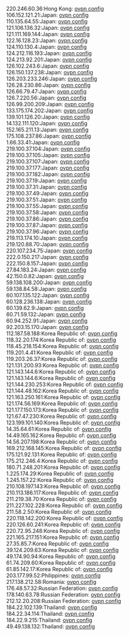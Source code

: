 220.246.60.36:Hong Kong: [ovpn config](vpn/220_246_60_36.ovpn)  
106.152.121.21:Japan: [ovpn config](vpn/106_152_121_21.ovpn)  
110.135.64.55:Japan: [ovpn config](vpn/110_135_64_55.ovpn)  
121.106.136.32:Japan: [ovpn config](vpn/121_106_136_32.ovpn)  
121.111.169.144:Japan: [ovpn config](vpn/121_111_169_144.ovpn)  
122.16.128.23:Japan: [ovpn config](vpn/122_16_128_23.ovpn)  
124.110.130.4:Japan: [ovpn config](vpn/124_110_130_4.ovpn)  
124.212.116.193:Japan: [ovpn config](vpn/124_212_116_193.ovpn)  
124.213.92.201:Japan: [ovpn config](vpn/124_213_92_201.ovpn)  
126.102.243.6:Japan: [ovpn config](vpn/126_102_243_6.ovpn)  
126.150.137.238:Japan: [ovpn config](vpn/126_150_137_238.ovpn)  
126.203.233.246:Japan: [ovpn config](vpn/126_203_233_246.ovpn)  
126.28.230.86:Japan: [ovpn config](vpn/126_28_230_86.ovpn)  
126.66.79.47:Japan: [ovpn config](vpn/126_66_79_47.ovpn)  
126.7.220.56:Japan: [ovpn config](vpn/126_7_220_56.ovpn)  
126.99.200.209:Japan: [ovpn config](vpn/126_99_200_209.ovpn)  
133.175.174.202:Japan: [ovpn config](vpn/133_175_174_202.ovpn)  
139.101.126.20:Japan: [ovpn config](vpn/139_101_126_20.ovpn)  
14.132.111.120:Japan: [ovpn config](vpn/14_132_111_120.ovpn)  
152.165.211.13:Japan: [ovpn config](vpn/152_165_211_13.ovpn)  
175.108.237.86:Japan: [ovpn config](vpn/175_108_237_86.ovpn)  
1.66.33.41:Japan: [ovpn config](vpn/1_66_33_41.ovpn)  
219.100.37.104:Japan: [ovpn config](vpn/219_100_37_104.ovpn)  
219.100.37.105:Japan: [ovpn config](vpn/219_100_37_105.ovpn)  
219.100.37.107:Japan: [ovpn config](vpn/219_100_37_107.ovpn)  
219.100.37.177:Japan: [ovpn config](vpn/219_100_37_177.ovpn)  
219.100.37.182:Japan: [ovpn config](vpn/219_100_37_182.ovpn)  
219.100.37.19:Japan: [ovpn config](vpn/219_100_37_19.ovpn)  
219.100.37.31:Japan: [ovpn config](vpn/219_100_37_31.ovpn)  
219.100.37.49:Japan: [ovpn config](vpn/219_100_37_49.ovpn)  
219.100.37.51:Japan: [ovpn config](vpn/219_100_37_51.ovpn)  
219.100.37.55:Japan: [ovpn config](vpn/219_100_37_55.ovpn)  
219.100.37.58:Japan: [ovpn config](vpn/219_100_37_58.ovpn)  
219.100.37.86:Japan: [ovpn config](vpn/219_100_37_86.ovpn)  
219.100.37.87:Japan: [ovpn config](vpn/219_100_37_87.ovpn)  
219.100.37.96:Japan: [ovpn config](vpn/219_100_37_96.ovpn)  
219.113.174.10:Japan: [ovpn config](vpn/219_113_174_10.ovpn)  
219.120.88.70:Japan: [ovpn config](vpn/219_120_88_70.ovpn)  
220.107.234.75:Japan: [ovpn config](vpn/220_107_234_75.ovpn)  
222.0.150.217:Japan: [ovpn config](vpn/222_0_150_217.ovpn)  
222.150.8.157:Japan: [ovpn config](vpn/222_150_8_157.ovpn)  
27.84.183.24:Japan: [ovpn config](vpn/27_84_183_24.ovpn)  
42.150.0.82:Japan: [ovpn config](vpn/42_150_0_82.ovpn)  
59.138.108.200:Japan: [ovpn config](vpn/59_138_108_200.ovpn)  
59.138.84.58:Japan: [ovpn config](vpn/59_138_84_58.ovpn)  
60.107.135.122:Japan: [ovpn config](vpn/60_107_135_122.ovpn)  
60.128.236.138:Japan: [ovpn config](vpn/60_128_236_138.ovpn)  
60.139.62.9:Japan: [ovpn config](vpn/60_139_62_9.ovpn)  
60.71.59.132:Japan: [ovpn config](vpn/60_71_59_132.ovpn)  
60.94.252.91:Japan: [ovpn config](vpn/60_94_252_91.ovpn)  
92.203.15.170:Japan: [ovpn config](vpn/92_203_15_170.ovpn)  
112.187.58.188:Korea Republic of: [ovpn config](vpn/112_187_58_188.ovpn)  
118.32.20.174:Korea Republic of: [ovpn config](vpn/118_32_20_174.ovpn)  
118.45.218.154:Korea Republic of: [ovpn config](vpn/118_45_218_154.ovpn)  
119.201.4.41:Korea Republic of: [ovpn config](vpn/119_201_4_41.ovpn)  
119.203.26.37:Korea Republic of: [ovpn config](vpn/119_203_26_37.ovpn)  
121.131.200.93:Korea Republic of: [ovpn config](vpn/121_131_200_93.ovpn)  
121.143.144.6:Korea Republic of: [ovpn config](vpn/121_143_144_6.ovpn)  
121.143.144.6:Korea Republic of: [ovpn config](vpn/121_143_144_6.ovpn)  
121.144.230.253:Korea Republic of: [ovpn config](vpn/121_144_230_253.ovpn)  
121.144.48.162:Korea Republic of: [ovpn config](vpn/121_144_48_162.ovpn)  
121.163.250.161:Korea Republic of: [ovpn config](vpn/121_163_250_161.ovpn)  
121.174.56.169:Korea Republic of: [ovpn config](vpn/121_174_56_169.ovpn)  
121.177.150.173:Korea Republic of: [ovpn config](vpn/121_177_150_173.ovpn)  
121.67.47.230:Korea Republic of: [ovpn config](vpn/121_67_47_230.ovpn)  
123.199.101.140:Korea Republic of: [ovpn config](vpn/123_199_101_140.ovpn)  
14.35.64.61:Korea Republic of: [ovpn config](vpn/14_35_64_61.ovpn)  
14.49.165.162:Korea Republic of: [ovpn config](vpn/14_49_165_162.ovpn)  
14.56.207.198:Korea Republic of: [ovpn config](vpn/14_56_207_198.ovpn)  
169.212.168.145:Korea Republic of: [ovpn config](vpn/169_212_168_145.ovpn)  
175.121.92.131:Korea Republic of: [ovpn config](vpn/175_121_92_131.ovpn)  
175.212.246.4:Korea Republic of: [ovpn config](vpn/175_212_246_4.ovpn)  
180.71.248.201:Korea Republic of: [ovpn config](vpn/180_71_248_201.ovpn)  
1.225.174.29:Korea Republic of: [ovpn config](vpn/1_225_174_29.ovpn)  
1.245.157.22:Korea Republic of: [ovpn config](vpn/1_245_157_22.ovpn)  
210.108.197.143:Korea Republic of: [ovpn config](vpn/210_108_197_143.ovpn)  
210.113.186.117:Korea Republic of: [ovpn config](vpn/210_113_186_117.ovpn)  
211.219.38.70:Korea Republic of: [ovpn config](vpn/211_219_38_70.ovpn)  
211.227.102.228:Korea Republic of: [ovpn config](vpn/211_227_102_228.ovpn)  
211.58.2.50:Korea Republic of: [ovpn config](vpn/211_58_2_50.ovpn)  
220.118.142.200:Korea Republic of: [ovpn config](vpn/220_118_142_200.ovpn)  
220.126.60.241:Korea Republic of: [ovpn config](vpn/220_126_60_241.ovpn)  
220.72.95.248:Korea Republic of: [ovpn config](vpn/220_72_95_248.ovpn)  
221.165.217.151:Korea Republic of: [ovpn config](vpn/221_165_217_151.ovpn)  
27.35.85.7:Korea Republic of: [ovpn config](vpn/27_35_85_7.ovpn)  
39.124.209.63:Korea Republic of: [ovpn config](vpn/39_124_209_63.ovpn)  
49.174.90.94:Korea Republic of: [ovpn config](vpn/49_174_90_94.ovpn)  
61.74.209.60:Korea Republic of: [ovpn config](vpn/61_74_209_60.ovpn)  
61.85.142.17:Korea Republic of: [ovpn config](vpn/61_85_142_17.ovpn)  
203.177.99.52:Philippines: [ovpn config](vpn/203_177_99_52.ovpn)  
217.138.212.58:Romania: [ovpn config](vpn/217_138_212_58.ovpn)  
176.48.57.32:Russian Federation: [ovpn config](vpn/176_48_57_32.ovpn)  
178.140.63.78:Russian Federation: [ovpn config](vpn/178_140_63_78.ovpn)  
212.12.20.208:Russian Federation: [ovpn config](vpn/212_12_20_208.ovpn)  
184.22.102.139:Thailand: [ovpn config](vpn/184_22_102_139.ovpn)  
184.22.34.114:Thailand: [ovpn config](vpn/184_22_34_114.ovpn)  
184.22.9.215:Thailand: [ovpn config](vpn/184_22_9_215.ovpn)  
49.49.138.132:Thailand: [ovpn config](vpn/49_49_138_132.ovpn)  

